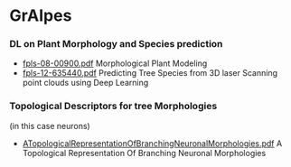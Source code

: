 # GrAIpes

### DL on Plant Morphology and Species prediction 

* [fpls-08-00900.pdf](https://github.com/sazio/GrAIpes/blob/main/Papers/fpls-08-00900.pdf) Morphological Plant Modeling
* [fpls-12-635440.pdf](https://github.com/sazio/GrAIpes/blob/main/Papers/fpls-12-635440.pdf) Predicting Tree Species from 3D laser Scanning point clouds using Deep Learning

### Topological Descriptors for tree Morphologies

(in this case neurons)
* [ATopologicalRepresentationOfBranchingNeuronalMorphologies.pdf](https://github.com/sazio/GrAIpes/blob/main/Papers/ATopologicalRepresentationOfBranchingNeuronalMorphologies.pdf) A Topological Representation Of Branching Neuronal Morphologies
